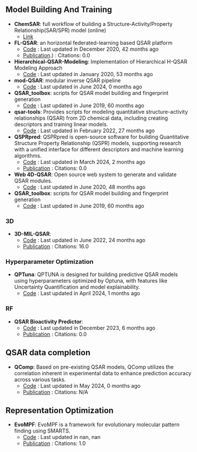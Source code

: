 ## **Model Building And Training**
- **ChemSAR**: full workflow of building a Structure‑Activity/Property Relationship(SAR/SPR) model (online)
	- [Link](http://chemsar.scbdd.com/)
- **FL-QSAR**: an horizontal federated-learning based QSAR platform
	- [Code](https://github.com/bm2-lab/FL-QSAR) : Last updated in December 2020, 42 months ago
	- [Publication](https://doi.org/10.1021/ci500747n).) : Citations: 0.0
- **Hierarchical-QSAR-Modeling**: Implementation of Hierarchical H-QSAR Modeling Approach
	- [Code](https://github.com/XinhaoLi74/Hierarchical-QSAR-Modeling) : Last updated in January 2020, 53 months ago
- **mod-QSAR**: modular inverse QSAR pipeline
	- [Code](https://github.com/NikhilMukraj/mod-qsar) : Last updated in June 2024, 0 months ago
- **QSAR_toolbox**: scripts for QSAR model building and fingerprint generation
	- [Code](https://github.com/iwatobipen/QSAR_TOOLBOX) : Last updated in June 2019, 60 months ago
- **qsar-tools**: Provides scripts for modeling quantitative structure-activity relationships (QSAR) from 2D chemical data, including creating descriptors and training linear models.
	- [Code](https://github.com/dkoes/qsar-tools) : Last updated in February 2022, 27 months ago
- **QSPRpred**: QSPRpred is open-source software for building Quantitative Structure Property Relationship (QSPR) models, supporting research with a unified interface for different descriptors and machine learning algorithms.
	- [Code](https://github.com/CDDLeiden/QSPRpred) : Last updated in March 2024, 2 months ago
	- [Publication](https://doi.org/10.26434/chemrxiv-2024-m9989) : Citations: 0.0
- **Web 4D-QSAR**: Open source web system to generate and validate QSAR modules.
	- [Code](https://github.com/rougeth/Web-4D-QSAR) : Last updated in June 2020, 48 months ago
- **QSAR_toolbox**: scripts for QSAR model building and fingerprint generation
	- [Code](https://github.com/iwatobipen/QSAR_TOOLBOX) : Last updated in June 2019, 60 months ago
### 3D
- **3D-MIL-QSAR**: 
	- [Code](https://github.com/cimm-kzn/3D-MIL-QSAR) : Last updated in June 2022, 24 months ago
	- [Publication](https://doi.org/10.1021/acs.jcim.1c00692) : Citations: 16.0
### Hyperparameter Optimization
- **QPTuna**: QPTUNA is designed for building predictive QSAR models using hyperparameters optimized by Optuna, with features like Uncertainty Quantification and model explainability.
	- [Code](https://github.com/MolecularAI/Qptuna) : Last updated in April 2024, 1 months ago
### RF
- **QSAR Bioactivity Predictor**: 
	- [Code](https://github.com/AtilMohAmine/QSAR-Bioactivity-Predictor) : Last updated in December 2023, 6 months ago
	- [Publication](https://doi.org/10.1007/s42485-023-00124-6) : Citations: 0.0

## QSAR data completion
- **QComp**: Based on pre-existing QSAR models, QComp utilizes the correlation inherent in experimental data to enhance prediction accuracy across various tasks.
	- [Code](https://github.com/iceplussss/QSAR-Complete) : Last updated in May 2024, 0 months ago
	- [Publication](https://arxiv.org/pdf/2405.11703) : Citations: N/A

## Representation Optimization
- **EvoMPF**: EvoMPF is a framework for evolutionary molecular pattern finding using SMARTS.
	- [Code](https://zivgitlab.uni-muenster.de/ag-glorius/published-paper/evompf) : Last updated in nan, nan
	- [Publication](https://doi.org/10.1016/j.chempr.2024.02.004) : Citations: 1.0

